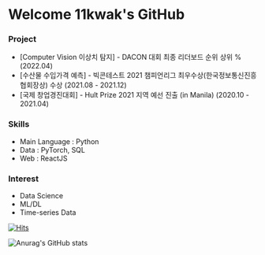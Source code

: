 # Welcome 11kwak's GitHub




<!--

### Work Experience

- Data Analysist(Full-Time) / Mobigen AI (2021.12 - )

### Education

- M.S. in Artificial Intelligence, Yonsei Univ (2023.03 - )
- Bitcamp Academy (2021.07 - 2021.12)
- B.A. in International Relations, Yonsei Univ (2014.03 - 2021.08) -->


### Project

- [Computer Vision 이상치 탐지] - DACON 대회 최종 리더보드 순위 상위 % (2022.04)
- [수산물 수입가격 예측] - 빅콘테스트 2021 챔피언리그 최우수상(한국정보통신진흥협회장상) 수상 (2021.08 - 2021.12)
- [국제 창업경진대회] - Hult Prize 2021 지역 예선 진출 (in Manila) (2020.10 - 2021.04) 


<!-- ### Certificate
- ADsP (2022.03.25)
- SQL Developer (2021.12.17)
- 정보처리기사 (2021.11.26)
- 컴퓨터활용능력 1급 (2018.03.30) 
- 워드프로세서 (2017.05.05) 
- 한국사능력검정시험 1급 (2017.02.07) -->


### Skills

- Main Language : Python
- Data : PyTorch, SQL
- Web : ReactJS 


### Interest

- Data Science
- ML/DL
- Time-series Data


[![Hits](https://hits.seeyoufarm.com/api/count/incr/badge.svg?url=https%3A%2F%2Fgithub.com%2F11kwak&count_bg=%2379C83D&title_bg=%23555555&icon=&icon_color=%23E7E7E7&title=hits&edge_flat=false)](https://hits.seeyoufarm.com)

![Anurag's GitHub stats](https://github-readme-stats.vercel.app/api?username=11kwak&&show_icons=true&theme=tokyonight)


